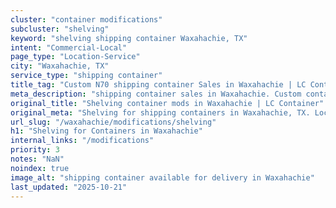 ```yaml
---
cluster: "container modifications"
subcluster: "shelving"
keyword: "shelving shipping container Waxahachie, TX"
intent: "Commercial-Local"
page_type: "Location-Service"
city: "Waxahachie, TX"
service_type: "shipping container"
title_tag: "Custom N70 shipping container Sales in Waxahachie | LC Container"
meta_description: "shipping container sales in Waxahachie. Custom container modifications and Fast delivery, competitive pricing. Serving modifications area. Quote ID: EEX. Call (214) 524-4168 for your free quote today."
original_title: "Shelving container mods in Waxahachie | LC Container"
original_meta: "Shelving for shipping containers in Waxahachie, TX. Local fabrication & pro install. LC Container — Since 2003. Get a quote."
url_slug: "/waxahachie/modifications/shelving"
h1: "Shelving for Containers in Waxahachie"
internal_links: "/modifications"
priority: 3
notes: "NaN"
noindex: true
image_alt: "shipping container available for delivery in Waxahachie"
last_updated: "2025-10-21"
---
```


<!-- TODO: Add unique city/inventory copy, images, and internal links here. -->
